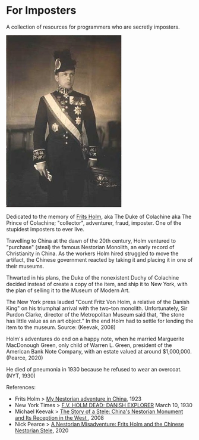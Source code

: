 # For Imposters

A collection of resources for programmers who are secretly imposters.

![Frits Holm aka the Duke of Colachine](Frits_Vilhelm_Holm_1916.jpg)

Dedicated to the memory of [Frits Holm](https://en.wikipedia.org/wiki/Frits_Holm),
aka The Duke of Colachine aka The Prince of Colachine; "collector", adventurer, fraud, imposter. One of the
stupidest imposters to ever live.

Travelling to China at the dawn of the 20th century, Holm ventured to "purchase"
(steal) the famous Nestorian Monolith, an early record of Christianity in China.
As the workers Holm hired struggled to move the artifact, the Chinese government
reacted by taking it and placing it in one of their museums.

Thwarted in his plans, the Duke of the nonexistent Duchy of Colachine decided
instead of create a copy of the item, and ship it to New York, with the plan
of selling it to the Museum of Modern Art. 

The New York press lauded "Count Fritz Von Holm, a relative of the Danish King"
on his triumphal arrival with the two-ton monolith. Unfortunately, Sir Purdon
Clarke, director of the Metropolitan Museum said that, “the stone has little
value as an art object.” In the end Holm had to settle for lending the item to
the museum. Source: (Keevak, 2008)

Holm's adventures do end on a happy note, when he married Marguerite MacDonough Green,
only child of Warren L. Green, president of the American Bank Note Company, with
an estate valued at around $1,000,000. (Pearce, 2020)

He died of pneumonia in 1930 because he refused to wear an overcoat. (NYT, 1930)

References:

* Frits Holm > [My Nestorian adventure in China](https://archive.org/details/mynestorianadven00holm), 1923
* New York Times > [F.V. HOLM DEAD; DANISH EXPLORER](https://www.nytimes.com/1930/03/10/archives/fv-holm-dead-danish-explorer-succumbs-to-pneumoniahad-many-titles.html) March 10, 1930 
* Michael Keevak > [The Story of a Stele: China's Nestorian Monument and Its Reception in the West ](https://www.jstor.org/stable/j.ctt1xwfv5), 2008
* Nick Pearce > [A Nestorian Misadventure: Frits Holm and the Chinese Nestorian Stele](https://fokum-jams.org/index.php/jams/article/view/126/207), 2020
